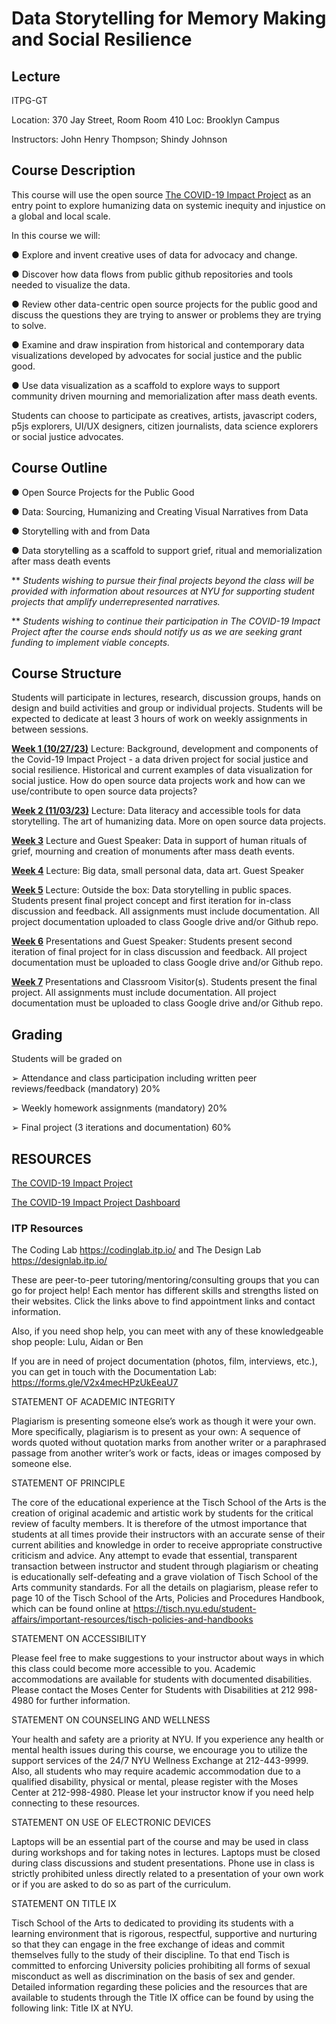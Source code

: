 # Data Storytelling for Memory Making and Social Resilience

## Lecture

ITPG-GT 

Location: 370 Jay Street, Room Room 410 Loc: Brooklyn Campus

Instructors: John Henry Thompson; Shindy Johnson

## Course Description

This course will use the open source [The COVID-19 Impact Project](https://itp.nyu.edu/covid19impactproject/) as an entry point to explore humanizing data on systemic inequity and injustice on a global and local scale. 


In this course we will:

● Explore and invent creative uses of data for advocacy and change. 

● Discover how data flows from public github repositories and tools needed to visualize the data. 

● Review other data-centric open source projects for the public good and discuss the questions they are trying to answer or problems they are trying to solve. 

● Examine and draw inspiration from historical and contemporary data visualizations developed by advocates for social justice and the public good. 

● Use data visualization as a scaffold to explore ways to support community driven mourning and memorialization after mass death events. 

Students can choose to participate as creatives, artists, javascript coders, p5js explorers, UI/UX designers, citizen journalists, data science explorers or social justice advocates.

## Course Outline

● Open Source Projects for the Public Good

● Data: Sourcing, Humanizing and Creating Visual Narratives from Data

● Storytelling with and from Data

● Data storytelling as a scaffold to support grief, ritual and memorialization after mass death events

** _Students wishing to pursue their final projects beyond the class will be provided with information about resources at NYU for supporting student projects that amplify underrepresented narratives._  

** _Students wishing to continue their participation in The COVID-19 Impact Project after the course ends should notify us as we are seeking grant funding to implement viable concepts._

## Course Structure

Students will participate in lectures, research, discussion groups, hands on design and build
activities and group or individual projects. Students will be expected to dedicate at least 3 hours of work on weekly assignments in between sessions.

**[Week 1 (10/27/23)](Week1.md)** Lecture: Background, development and components of the Covid-19 Impact Project - a data driven project for social justice and social resilience. Historical and current examples of data visualization for social justice. How do open source data projects work and how can we use/contribute to open source data projects?  
<!-- Data for Community Driven Mourning and Memorialization. Assignment: impact of the pandemic on you or your community. -->

**[Week 2 (11/03/23)](Week2.md)** Lecture: Data literacy and accessible tools for data storytelling. The art of humanizing data.  More on open source data projects. 
<!-- Other Open Source Data Projects. -->

**[Week 3](Week3.md)** Lecture and Guest Speaker: Data in support of human rituals of grief, mourning and creation of monuments after mass death events. 
<!-- Early Pioneers of Data Visualization. -->

**[Week 4](Week4.md)** Lecture: Big data, small personal data, data art. Guest Speaker


<!-- Humanizing COVID-19 Data. Memorials, Grief and Mourning. Select course project and work on the first iteration to present in the next class. -->

**[Week 5](Week5.md)** Lecture:  Outside the box: Data storytelling in public spaces.  Students present final project concept and first iteration for in-class discussion and feedback. All assignments must include documentation. All project documentation uploaded to class Google drive and/or Github repo.

**[Week 6](Week6.md)** Presentations and Guest Speaker: Students present second iteration of final project for in class discussion and feedback. All project documentation must be uploaded to class Google drive and/or Github repo.

**[Week 7](Week7.md)** Presentations and Classroom Visitor(s). Students present the final project. All assignments must include documentation. All project documentation must be uploaded to class Google drive and/or Github repo.


## Grading

Students will be graded on

➢ Attendance and class participation including written peer reviews/feedback (mandatory) 20%

➢ Weekly homework assignments (mandatory) 20%

➢ Final project (3 iterations and documentation) 60%

## RESOURCES

[The COVID-19 Impact Project](https://itp.nyu.edu/covid19impactproject/)

[The COVID-19 Impact Project Dashboard](https://jht1493.net/COVID-19-Impact/Dashboard/a0/)

### ITP Resources

The Coding Lab https://codinglab.itp.io/ and The Design Lab https://designlab.itp.io/

These are peer-to-peer tutoring/mentoring/consulting groups that you can go for project help! Each mentor has different skills and strengths listed on their websites. Click the links above to find appointment links and contact information.

Also, if you need shop help, you can meet with any of these knowledgeable shop people: Lulu, Aidan or Ben

If you are in need of project documentation (photos, film, interviews, etc.), you can get in touch with the Documentation Lab: https://forms.gle/V2x4mecHPzUkEeaU7

STATEMENT OF ACADEMIC INTEGRITY

Plagiarism is presenting someone else’s work as though it were your own. More specifically, plagiarism is to present as your own: A sequence of words quoted without quotation marks from another writer or a paraphrased passage from another writer’s work or facts, ideas or images composed by someone else.

STATEMENT OF PRINCIPLE

The core of the educational experience at the Tisch School of the Arts is the creation of original academic and artistic work by students for the critical review of faculty members.  It is therefore of the utmost importance that students at all times provide their instructors with an accurate sense of their current abilities and knowledge in order to receive appropriate constructive criticism and advice.  Any attempt to evade that essential, transparent transaction between instructor and student through plagiarism or cheating is educationally self-defeating and a grave violation of Tisch School of the Arts community standards.  For all the details on plagiarism, please refer to page 10 of the Tisch School of the Arts, Policies and Procedures Handbook, which can be found online at https://tisch.nyu.edu/student-affairs/important-resources/tisch-policies-and-handbooks

STATEMENT ON ACCESSIBILITY

Please feel free to make suggestions to your instructor about ways in which this class could become more accessible to you.  Academic accommodations are available for students with documented disabilities. Please contact the Moses Center for Students with Disabilities at 212 998-4980 for further information.

STATEMENT ON COUNSELING AND WELLNESS

Your health and safety are a priority at NYU. If you experience any health or mental health issues during this course, we encourage you to utilize the support services of the 24/7 NYU Wellness Exchange at 212-443-9999. Also, all students who may require academic accommodation due to a qualified disability, physical or mental, please register with the Moses Center at 212-998-4980. Please let your instructor know if you need help connecting to these resources.

STATEMENT ON USE OF ELECTRONIC DEVICES

Laptops will be an essential part of the course and may be used in class during workshops and for taking notes in lectures. Laptops must be closed during class discussions and student presentations.  Phone use in class is strictly prohibited unless directly related to a presentation of your own work or if you are asked to do so as part of the curriculum.

STATEMENT ON TITLE IX

Tisch School of the Arts to dedicated to providing its students with a learning environment that is rigorous, respectful, supportive and nurturing so that they can engage in the free exchange of ideas and commit themselves fully to the study of their discipline. To that end Tisch is committed to enforcing University policies prohibiting all forms of sexual misconduct as well as discrimination on the basis of sex and gender.  Detailed information regarding these policies and the resources that are available to students through the Title IX office can be found by using the following link: Title IX at NYU.

<!-- ## Prior versions

- https://github.com/jht9629/covid-19-data-stories-2022

- https://github.com/jht9629/covid-19-data-stories -->
